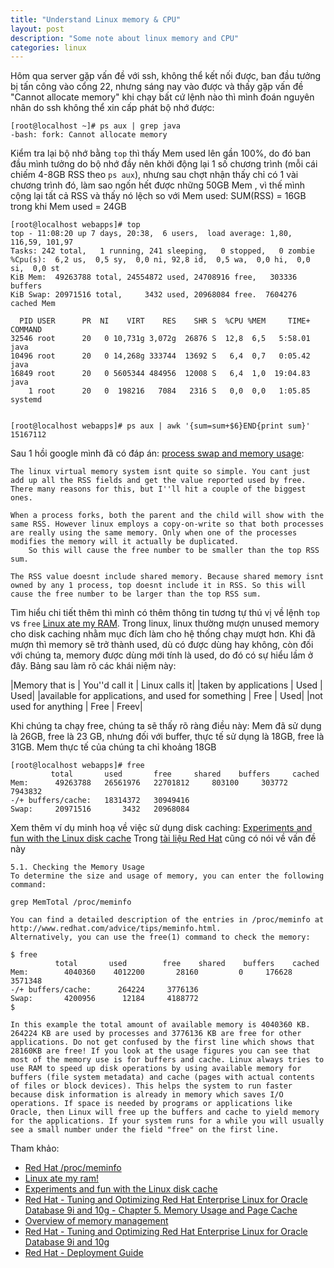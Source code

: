 ```yaml
---
title: "Understand Linux memory & CPU"
layout: post
description: "Some note about linux memory and CPU"
categories: linux
---
```

Hôm qua server gặp vấn đề với ssh, không thể kết nối được, ban đầu tưởng bị tấn công vào cổng 22, nhưng sáng nay vào được và thấy gặp vấn đề "Cannot allocate memory" khi chạy bất cứ lệnh nào thì mình đoán nguyên nhân do ssh không thể xin cấp phát bộ nhớ được:

	[root@localhost ~]# ps aux | grep java
	-bash: fork: Cannot allocate memory

Kiểm tra lại bộ nhớ bằng `top` thì thấy Mem used lên gần 100%, do đó ban đầu mình tưởng do bộ nhớ đầy nên khởi động lại 1 số chương trình (mỗi cái chiếm 4-8GB RSS theo `ps aux`), nhưng sau chợt nhận thấy chỉ có 1 vài chương trình đó, làm sao ngốn hết được những 50GB Mem , vì thế mình cộng lại tất cả RSS và thấy nó lệch so với Mem used: SUM(RSS) = 16GB trong khi Mem used = 24GB

	[root@localhost webapps]# top
	top - 11:08:20 up 7 days, 20:38,  6 users,  load average: 1,80, 116,59, 101,97
	Tasks: 242 total,   1 running, 241 sleeping,   0 stopped,   0 zombie
	%Cpu(s):  6,2 us,  0,5 sy,  0,0 ni, 92,8 id,  0,5 wa,  0,0 hi,  0,0 si,  0,0 st
	KiB Mem:  49263788 total, 24554872 used, 24708916 free,   303336 buffers
	KiB Swap: 20971516 total,     3432 used, 20968084 free.  7604276 cached Mem

	  PID USER      PR  NI    VIRT    RES    SHR S  %CPU %MEM     TIME+ COMMAND                                                                                             
	32546 root      20   0 10,731g 3,072g  26876 S  12,8  6,5   5:58.01 java                                                                                                
	10496 root      20   0 14,268g 333744  13692 S   6,4  0,7   0:05.42 java                                                                                                
	16849 root      20   0 5605344 484956  12008 S   6,4  1,0  19:04.83 java                                                                                                
	    1 root      20   0  198216   7084   2316 S   0,0  0,0   1:05.85 systemd


	[root@localhost webapps]# ps aux | awk '{sum=sum+$6}END{print sum}'
	15167112

Sau 1 hồi google mình đã có đáp án: [process swap and memory usage](http://serverfault.com/questions/372430/ubuntu-linux-process-swap-memory-and-memory-usage/372594#answer-372594):

	The linux virtual memory system isnt quite so simple. You cant just add up all the RSS fields and get the value reported used by free. There many reasons for this, but I''ll hit a couple of the biggest ones.

	When a process forks, both the parent and the child will show with the same RSS. However linux employs a copy-on-write so that both processes are really using the same memory. Only when one of the processes modifies the memory will it actually be duplicated.
	    So this will cause the free number to be smaller than the top RSS sum.

	The RSS value doesnt include shared memory. Because shared memory isnt owned by any 1 process, top doesnt include it in RSS. So this will cause the free number to be larger than the top RSS sum.

Tìm hiểu chi tiết thêm thì mình có thêm thông tin tương tự thú vị về lệnh `top` vs `free` [Linux ate my RAM](http://www.linuxatemyram.com/). Trong linux, linux thường mượn unused memory cho disk caching nhằm mục đích làm cho hệ thống chạy mượt hơn. Khi đã mượn thì memory sẽ trở thành used, dù có được dùng hay không, còn đối với chúng ta, memory được dùng mới tính là used, do đó có sự hiểu lầm ở đây. Bảng sau làm rõ các khái niệm này:

|Memory that is | You''d call it | Linux calls it|
|taken by applications | Used |	Used|
|available for applications, and used for something |	Free |	Used|
|not used for anything |	Free |	Freev|

Khi chúng ta chạy free, chúng ta sẽ thấy rõ ràng điều này: Mem đã sử dụng là 26GB, free là 23 GB, nhưng đối với buffer, thực tế sử dụng là 18GB, free là 31GB. Mem thực tế của chúng ta chỉ khoảng 18GB

	[root@localhost webapps]# free
		     total       used       free     shared    buffers     cached
	Mem:      49263788   26561976   22701812     803100     303772    7943832
	-/+ buffers/cache:   18314372   30949416
	Swap:     20971516       3432   20968084

Xem thêm ví dụ minh hoạ về việc sử dụng disk caching: [Experiments and fun with the Linux disk cache](http://www.linuxatemyram.com/play.html)
Trong [tài liệu Red Hat](https://access.redhat.com/documentation/en-US/Red_Hat_Enterprise_Linux/5/html/Tuning_and_Optimizing_Red_Hat_Enterprise_Linux_for_Oracle_9i_and_10g_Databases/chap-Oracle_9i_and_10g_Tuning_Guide-Memory_Usage_and_Page_Cache.html) cũng có nói về vấn đề này

	5.1. Checking the Memory Usage
	To determine the size and usage of memory, you can enter the following command:

	grep MemTotal /proc/meminfo

	You can find a detailed description of the entries in /proc/meminfo at http://www.redhat.com/advice/tips/meminfo.html.
	Alternatively, you can use the free(1) command to check the memory:

	$ free
		      total       used        free    shared    buffers    cached
	Mem:        4040360    4012200       28160         0     176628   3571348
	-/+ buffers/cache:      264224     3776136
	Swap:       4200956      12184     4188772
	$

	In this example the total amount of available memory is 4040360 KB. 264224 KB are used by processes and 3776136 KB are free for other applications. Do not get confused by the first line which shows that 28160KB are free! If you look at the usage figures you can see that most of the memory use is for buffers and cache. Linux always tries to use RAM to speed up disk operations by using available memory for buffers (file system metadata) and cache (pages with actual contents of files or block devices). This helps the system to run faster because disk information is already in memory which saves I/O operations. If space is needed by programs or applications like Oracle, then Linux will free up the buffers and cache to yield memory for the applications. If your system runs for a while you will usually see a small number under the field "free" on the first line. 

Tham khảo:

- [Red Hat /proc/meminfo](https://access.redhat.com/documentation/en-US/Red_Hat_Enterprise_Linux/6/html/Deployment_Guide/s2-proc-meminfo.html)
- [Linux ate my ram!](http://www.linuxatemyram.com/)
- [Experiments and fun with the Linux disk cache](http://www.linuxatemyram.com/play.html)
- [Red Hat - Tuning and Optimizing Red Hat Enterprise Linux for Oracle Database 9i and 10g - ⁠Chapter 5. Memory Usage and Page Cache](https://access.redhat.com/documentation/en-US/Red_Hat_Enterprise_Linux/5/html/Tuning_and_Optimizing_Red_Hat_Enterprise_Linux_for_Oracle_9i_and_10g_Databases/chap-Oracle_9i_and_10g_Tuning_Guide-Memory_Usage_and_Page_Cache.html)
- [Overview of memory management](http://www.linuxhowtos.org/System/Linux%20Memory%20Management.htm)
- [Red Hat - Tuning and Optimizing Red Hat Enterprise Linux for Oracle Database 9i and 10g](https://access.redhat.com/documentation/en-US/Red_Hat_Enterprise_Linux/5/html/Tuning_and_Optimizing_Red_Hat_Enterprise_Linux_for_Oracle_9i_and_10g_Databases/part-Oracle_9i_and_10g_Tuning_Guide-Red_Hat_Enterprise_Linux_Oracle_Tuning_Guide-Tuning_and_Optimizing_Red_Hat_Enterprise_Linux_for_Oracle_Database_9i_and_10g.html)
- [Red Hat - Deployment Guide](https://access.redhat.com/documentation/en-US/Red_Hat_Enterprise_Linux/6/html/Deployment_Guide/index.html)
